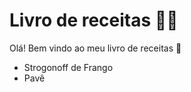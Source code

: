 #	Livro de receitas :man_cook: 

Olá! Bem vindo ao meu livro de receitas :high_heel:

- Strogonoff de Frango
- Pavê

​		








